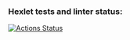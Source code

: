 ### Hexlet tests and linter status:
[![Actions Status](https://github.com/KAte6033/frontend-project-44/workflows/hexlet-check/badge.svg)](https://github.com/KAte6033/frontend-project-44/actions)